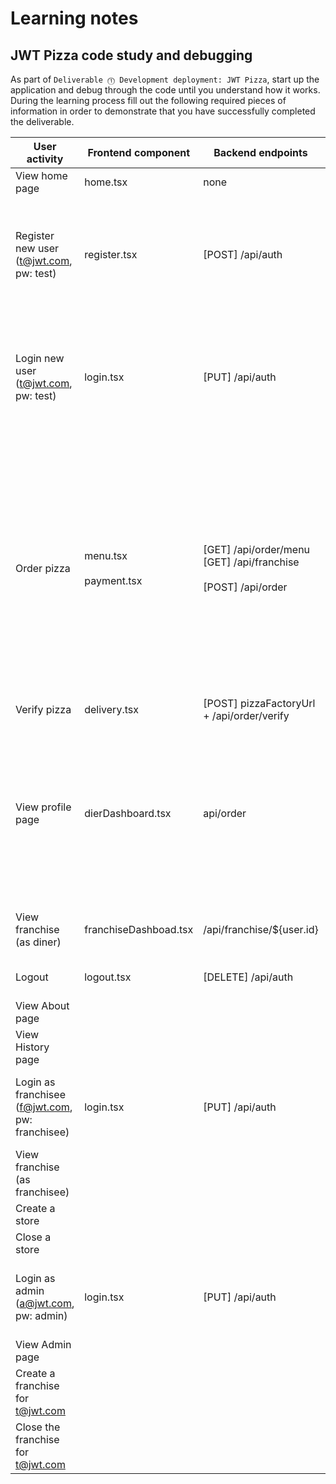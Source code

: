 # Learning notes

## JWT Pizza code study and debugging

As part of `Deliverable ⓵ Development deployment: JWT Pizza`, start up the application and debug through the code until you understand how it works. During the learning process fill out the following required pieces of information in order to demonstrate that you have successfully completed the deliverable.

| User activity                                       | Frontend component | Backend endpoints | Database SQL |
| --------------------------------------------------- | ------------------ | ----------------- | ------------ |
| View home page                                      | home.tsx           | none              | none         |
| Register new user<br/>(t@jwt.com, pw: test)         | register.tsx       | [POST] /api/auth   | INSERT INTO user (name, email, password) VALUES (?, ?, ?) <br> INSERT INTO auth (token, userId) VALUES (?, ?)|
| Login new user<br/>(t@jwt.com, pw: test)            |login.tsx           | [PUT] /api/auth    | SELECT * FROM user WHERE email=? <br> SELECT * FROM userRole WHERE userId=? <br> INSERT INTO auth (token, userId) VALUES (?, ?)|
| Order pizza                                         | menu.tsx <br><br> payment.tsx| [GET] /api/order/menu <br> [GET] /api/franchise <br><br> [POST] /api/order| SELECT * FROM menu <br> SELECT id, name FROM franchise <br><br>INSERT INTO dinerOrder (dinerId, franchiseId, storeId, date) VALUES (?, ?, ?, now()) <br> INSERT INTO orderItem (orderId, menuId, description, price) VALUES (?, ?, ?, ?)|
| Verify pizza                                        | delivery.tsx       | [POST] pizzaFactoryUrl + /api/order/verify| none|
| View profile page                                   | dierDashboard.tsx  | api/order         | SELECT id, franchiseId, storeId, date FROM dinerOrder WHERE dinerId=? LIMIT <br> SELECT id, menuId, description, price FROM orderItem WHERE orderId=?|
| View franchise<br/>(as diner)                       | franchiseDashboad.tsx|/api/franchise/${user.id}| SELECT objectId FROM userRole WHERE role='franchisee'|
| Logout                                              | logout.tsx         |[DELETE] /api/auth  | DELETE FROM auth WHERE token=?|
| View About page                                     |                    |                   |              |
| View History page                                   |                    |                   |              |
| Login as franchisee<br/>(f@jwt.com, pw: franchisee) | login.tsx          | [PUT] /api/auth    | SELECT * FROM user WHERE email=? <br> SELECT * FROM userRole WHERE userId=?|
| View franchise<br/>(as franchisee)                  |                    |                   |              |
| Create a store                                      |                    |                   |              |
| Close a store                                       |                    |                   |              |
| Login as admin<br/>(a@jwt.com, pw: admin)           | login.tsx          | [PUT] /api/auth    | SELECT * FROM user WHERE email=? <br> SELECT * FROM userRole WHERE userId=?|
| View Admin page                                     |                    |                   |              |
| Create a franchise for t@jwt.com                    |                    |                   |              |
| Close the franchise for t@jwt.com                   |                    |                   |              |
